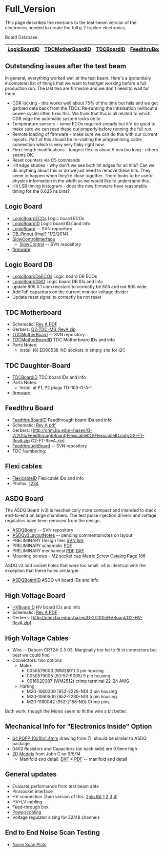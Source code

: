 # Full_Version
This page describes the revisions to the test-beam version of the electronics needed to create the full g-2 tracker electronics.

Board Database:


| [LogicBoardID](LogicBoardID.md) | [TDCMotherBoardID](TDCMotherBoardID.md) | [TDCBoardID](TDCBoardID.md) | [FeedthruBoardID](FeedthruBoardID.md) | [FlexicableID](FlexicableID.md) | [ASDQBoardID](ASDQBoardID.md) |
| ------------------------------- | --------------------------------------- | --------------------------- | ------------------------------------- | ------------------------------- | ----------------------------- |

## Outstanding issues after the test beam
In general, everything worked well at the test beam.  Here's a (potentially incomplete) list of things that we want to test/get working before a full production run.  The last two are firmware and we don't need to wait for them.
 * CDR locking - this works well about 75% of the time but fails and we get garbled data back from the TDCs. Re-running the intialisation (without a power-cycle) often fixes this.  We think that this is all related to which CDR edge the automatic system locks on to.
 * Temperature sensors - some ECOs required already but it'd be good to make sure we can read these out properly before running the full run.
 * Remote loading of firmware - make sure we can do this with our current layouts.  Part of this should be re-visiting the programming cable connection which is very very flaky right now.
 * Flexi-length modifications - longest flexi is about 5 mm too long - others seems OK.
 * Reset counters via C5 commands
 * Hit edge studies - why don't we see both hit edges for all hits?  Can we do anything about this or do we just need to remove these hits.  They seem to happen when they're close together.  There looks to be useful physics information in the width so we would like to understand this.
 * Hit LSB timing histogram - does the new firmware have reasonable timing for the 0.625 ns bins?


## Logic Board
 * [LogicBoardECOs](LogicBoardECOs.md) Logic board ECOs
 * [LogicBoardID](LogicBoardID.md) Logic board IDs and info
 * [LogicBoard](http://edf.bu.edu/svn/edf/G-2/NewElectronics/LogicBoard/) -- SVN repository
 * [DB_Pinout](http://ohm.bu.edu/~hazen/G-2/LogicBoard/DB9_pinout.png) (final? 11/2/2014)
 * [SlowControlInterface](SlowControlInterface.md)
   * [SlowControl](http://edf.bu.edu/svn/edf/G-2/NewElectronics/SlowControl/) -- SVN repository
 * [firmware](firmware.md)

## Logic Board DB
 * [LogicBoardDbECOs](LogicBoardDbECOs.md) Logic board DB ECOs
 * [LogicBoardDbID](LogicBoardDbID.md) Logic board DB IDs and info
 * update 805 0.1 ohm resistors to correctly be 805 and not 805 wide
 * Add 1uF capacitors on the current monitor voltage divider
 * Update reset signal to correctly be not reset

## TDC Motherboard

 * Schematic:  [Rev A PDF](http://ohm.bu.edu/~hazen/G-2/2015/TDCMotherBoard/TDC_Mother_schematic_RevA.pdf)
 * Gerbers: [G2-TDC-MB_RevA.zip](http://ohm.bu.edu/~hazen/G-2/2015/TDCMotherBoard/G2-TDC-MB_RevA.zip)
 * [TDCMotherBoard](http://edf.bu.edu/svn/edf/G-2/NewElectronics/TDCMotherBoard/) -- SVN repository
 * [TDCMotherBoardID](TDCMotherBoardID.md) TDC Motherboard IDs and info
 * Parts Notes:
   * Install (6) ED90538-ND sockets in empty site for I2C

## TDC Daughter-Board

 * [TDCBoardID](TDCBoardID.md) TDC board IDs and info
 * Parts Notes:
   * Install at P1, P2 plugs TD-103-G-A-1
 * [firmware](firmware.md)

## Feedthru Board
 * [FeedthruBoardID](FeedthruBoardID.md) Feedthrough board IDs and info
 * Schematic: [Rev A pdf](http://ohm.bu.edu/~hazen/G-2/2015/FeedthroughBoard/Feedthru_board_schematic_RevA.pdf)
 * Gerbers: [http://ohm.bu.edu/~hazen/G-2/2015/FeedthroughBoard[FlexicableID](FlexicableID.md)/G2-FT-RevA.zip G2-FT-RevA.zip]
 * [FeedthroughBoard](http://edf.bu.edu/svn/edf/G-2/NewElectronics/FeedthroughBoard/) -- SVN repository
 * TDC Numbering: [](attachments/)
## Flexi cables
 * [FlexicableID](FlexicableID.md) Flexicable IDs and info
 * Photos:  [1](http://ohm.bu.edu/~dgastler/g-2/2015/01/Flexi-photos/2015-01-30%2013.58.22.jpg)[2](http://ohm.bu.edu/~dgastler/g-2/2015/01/Flexi-photos/2015-01-30%2013.59.20.jpg)[3](http://ohm.bu.edu/~dgastler/g-2/2015/01/Flexi-photos/2015-01-30%2013.59.21.jpg)[4](http://ohm.bu.edu/~dgastler/g-2/2015/01/Flexi-photos/2015-01-30%2014.01.25.jpg)

## ASDQ Board

The ASDQ Board (v3) is mechanically more compact and intended to stack end-to-end on large chambers.
The test pulse injection drivers and voltage regulators have been removed from the design.

   * [ASDQBoard](http://edf.bu.edu/svn/edf/G-2/NewElectronics/ASDQBoard/) -- SVN repository
   * [ASDQv3LayoutNotes](ASDQv3LayoutNotes.md) -- pending comments/notes on layout
   * PRELIMINARY Design files [SVN link](http://edf.bu.edu/svn/edf/G-2/NewElectronics/ASDQBoard/ASDQ_v3_OrCAD/)
   * PRELIMINARY schematic [PDF](http://ohm.bu.edu/~hazen/G-2/ASDQ/Rev3/ASDQv3_2014-09-30_sch.pdf)
   * PRELIMINARY mechanical [PDF](http://ohm.bu.edu/~hazen/G-2/ASDQ/Rev3/print.pdf) [DXF](http://ohm.bu.edu/~hazen/G-2/ASDQ/Rev3/ASDQ_V3_PRELIMINARY.DXF)
   * Mounting screws - M2 socket cap [Metric Screw Catalog Page 186](http://www.metricscrew-toolco.com/pg186.gif)

ASDQ v3 had socket holes that were too small.  v4 is identical with the exception that these holes are larger.
   * [ASDQBoardID](ASDQBoardID.md) ASDQ v4 board IDs and info


## High Voltage Board

   * [HVBoardID](HVBoardID.md) HV board IDs and info
   * Schematic: [Rev A PDF](http://ohm.bu.edu/~hazen/G-2/2015/HVBoard/HVBoard_schematic_RevA.pdf)
   * Gerbers: [http://ohm.bu.edu/~hazen/G-2/2015/HVBoard/G2-HV-RevA.zip]

## High Voltage Cables

   * Wire -- Daburn CRT24-2.5 03.  Marginally too fat to fit in connectors but best we could find
   * Connectors:  two options
     * Molex
       * 0050579003 (WM2801) 3 pin housing
       * 0050579005 (50-57-9005) 5 pin housing
       * 0016020087 (WM2512) crimp terminal 22-24 AWG
     * Harting
       * M20-1060300 (952-2228-ND) 3 pin housing
       * M20-1060500 (952-2230-ND) 5 pin housing
       * M20-1180042 (952-2158-ND) Crimp pins

Both work, though the Molex seem to fit the wire a bit better.

## Mechanical Info for "Electronics Inside" Option

   * [64 PQFP 10x10x1.4mm](http://www.ti.com/lit/ml/mpqf172/mpqf172.pdf) drawing from TI; should be similar to ASDQ package
   * 0402 Resistors and Capacitors (on back side) are 0.5mm high
   * [2D Models](http://ohm.bu.edu/~hazen/G-2/Models/2014_DES/2D_2014-09-95/) from John C on 9/5/14
     * Manifold end detail: [DXF](http://ohm.bu.edu/~hazen/G-2/Models/2014_DES/2D_2014-09-95/END_MODEL.DXF) * [PDF](http://ohm.bu.edu/~hazen/G-2/Models/2014_DES/2D_2014-09-95/END_MODEL%20Model%20(1).pdf) -- manifold end detail

## General updates

   * Evaluate performance from test beam data
   * Pin/socket interface
   * HV connection (3pin version of this: [2pin RA](http://www.digikey.com/product-detail/en/3-794618-2/A33252-ND/1114990) [1](http://www.digikey.com/product-detail/en/1445022-3/A30259-ND/684982) [2](http://www.digikey.com/product-detail/en/1445048-3/A30248-ND/684971) [3](http://www.digikey.com/product-detail/en/1445049-3/A30237-ND/684960) [4](http://www.digikey.com/product-detail/en/794617-2/A30293-ND/685016))
   * HV+LV cabling [](attachments/)
   * Feed-through box
   * [Power/cooling](Power/cooling.md)
   * Voltage regulator sizing for 32/48 channels

## End to End Noise Scan Testing
   * [Noise Scan Plots](Noise_Scan_Plots.md)

